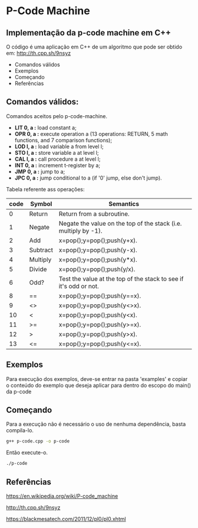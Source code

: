 # P-Code Machine
## Implementação da p-code machine em C++

O código é uma aplicação em C++ de um algoritmo que pode ser obtido em:
http://th.cpp.sh/9nsyz 

- Comandos válidos
- Exemplos
- Começando
- Referências

## Comandos válidos:

Comandos aceitos pelo p-code-machine.

- **LIT 0, a :** load constant a;
- **OPR 0, a :** execute operation a (13 operations: RETURN, 5 math functions, and 7 comparison functions);
- **LOD l, a :** load variable a from level l;
- **STO l, a :** store variable a at level l;
- **CAL l, a :** call procedure a at level l;
- **INT 0, a :** increment t-register by a;
- **JMP 0, a :** jump to a;
- **JPC 0, a :** jump conditional to a (if '0' jump, else don't jump).

Tabela referente ass operações:

| code  | Symbol | Semantics |
| --- | --- | --- |
| 0  | Return  | Return from a subroutine.  |
| 1  | Negate  | Negate the value on the top of the stack (i.e. multiply by -1).  |
| 2  | Add  | x=pop();y=pop();push(y+x).  |
| 3  | Subtract  | x=pop();y=pop();push(y-x).  |
| 4  | Multiply  | x=pop();y=pop();push(y*x).  |
| 5  | Divide  | x=pop();y=pop();push(y/x).  |
| 6  | Odd?  | Test the value at the top of the stack to see if it's odd or not.  |
| 8  | == | x=pop();y=pop();push(y==x). |
| 9  | <> | x=pop();y=pop();push(y<>x). |
| 10  | < | x=pop();y=pop();push(y<x). |
| 11  | >= | x=pop();y=pop();push(y>=x). |
| 12  | > | x=pop();y=pop();push(y>x). |
| 13  | <= | x=pop();y=pop();push(y<=x). |

## Exemplos

Para execução dos exemplos, deve-se entrar na pasta 'examples' e copiar o conteúdo do exemplo que deseja aplicar para dentro do escopo do main() da p-code

## Começando

Para a execução não é necessário o uso de nenhuma dependência, basta compila-lo.

```sh
g++ p-code.cpp -o p-code
```

Então execute-o.

```sh
./p-code
```

## Referências
https://en.wikipedia.org/wiki/P-code_machine   

http://th.cpp.sh/9nsyz 

https://blackmesatech.com/2011/12/pl0/pl0.xhtml